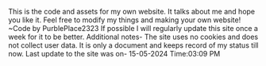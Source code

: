 This is the code and assets for my own website. It talks about me and hope you like it. Feel free to modify my things and making your own website!
~Code by PurblePlace2323
If possible I will regularly update this site once a week for it to be better.
Additional notes-
The site uses no cookies and does not collect user data.
It is only a document and keeps record of my status till now.
Last update to the site was on- 15-05-2024 Time:03:09 PM
